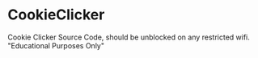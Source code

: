 # CookieClicker
Cookie Clicker Source Code, should be unblocked on any restricted wifi. "Educational Purposes Only"
